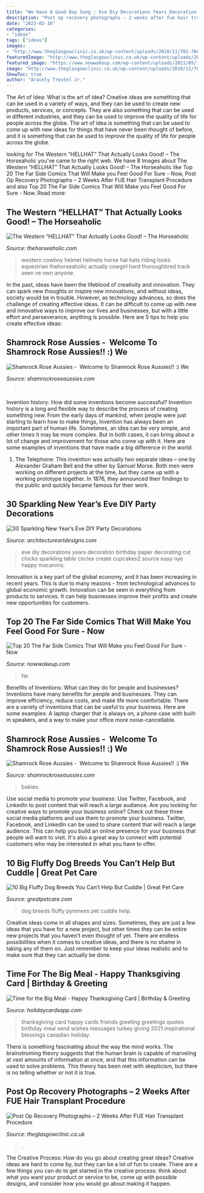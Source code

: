 ```yaml
---
title: "We Have A Good Day Song : Eve Diy Decorations Years Decoration Birthday Paper Decorating Cut Clocks Sparkling Table Circles Create Cupcakes2 Source Easy Nye Happy Macarons"
description: "Post op recovery photographs – 2 weeks after fue hair transplant procedure"
date: "2023-02-16"
categories:
- "ideas"
tags: ["ideas"]
images:
- "http://www.theglasgowclinic.co.uk/wp-content/uploads/2018/11/701-768x1024.jpg"
featuredImage: "http://www.theglasgowclinic.co.uk/wp-content/uploads/2018/11/701-768x1024.jpg"
featured_image: "https://www.nowwakeup.com/wp-content/uploads/2021/05/186387066_1944547085692395_6294555816439031417_n.jpg"
image: "http://www.theglasgowclinic.co.uk/wp-content/uploads/2018/11/701-768x1024.jpg"
ShowToc: true
author: "Aracely Treutel Jr."
---
```



The Art of Idea: What is the art of idea?
Creative ideas are something that can be used in a variety of ways, and they can be used to create new products, services, or concepts. They are also something that can be used in different industries, and they can be used to improve the quality of life for people across the globe. The art of idea is something that can be used to come up with new ideas for things that have never been thought of before, and it is something that can be used to improve the quality of life for people across the globe.

	

		
looking for The Western “HELLHAT” That Actually Looks Good! – The Horseaholic you've came to the right web. We have 8 Images about The Western “HELLHAT” That Actually Looks Good! – The Horseaholic like Top 20 The Far Side Comics That Will Make you Feel Good For Sure - Now, Post Op Recovery Photographs – 2 Weeks After FUE Hair Transplant Procedure and also Top 20 The Far Side Comics That Will Make you Feel Good For Sure - Now. Read more:
		
    
## The Western “HELLHAT” That Actually Looks Good! – The Horseaholic

<img loading=lazy src="https://thehorseaholic.com/wp-content/uploads/2016/09/hellhat-featured.jpg" onerror="this.onerror=null;this.src='https://tse1.mm.bing.net/th?id=OIP.z6PCQGKCW7yYezSXUlmu4gHaFD&amp;pid=15.1';" alt="The Western “HELLHAT” That Actually Looks Good! – The Horseaholic">

_Source: thehorseaholic.com_

>western cowboy helmet helmets horse hat hats riding looks equestrian thehorseaholic actually cowgirl hard thoroughbred track seen ve own anyone. 

	

In the past, ideas have been the lifeblood of creativity and innovation. They can spark new thoughts or inspire new innovations, and without ideas, society would be in trouble. However, as technology advances, so does the challenge of creating effective ideas. It can be difficult to come up with new and innovative ways to improve our lives and businesses, but with a little effort and perseverance, anything is possible. Here are 5 tips to help you create effective ideas: 
    
## Shamrock Rose Aussies - ﻿﻿﻿ Welcome To Shamrock Rose Aussies!! :) We

<img loading=lazy src="http://shamrockroseaussies.com/yahoo_site_admin/assets/images/DSC_0433.265234316_std.JPG" onerror="this.onerror=null;this.src='https://tse2.mm.bing.net/th?id=OIP.RsEh87HBiENrE9pefcF3VgHaGM&amp;pid=15.1';" alt="Shamrock Rose Aussies - ﻿﻿﻿ Welcome to Shamrock Rose Aussies!! :) We">

_Source: shamrockroseaussies.com_

>. 

	

Invention history: How did some inventions become successful?
Invention history is a long and flexible way to describe the process of creating something new. From the early days of mankind, when people were just starting to learn how to make things, Invention has always been an important part of human life. Sometimes, an idea can be very simple, and other times it may be more complex. But in both cases, it can bring about a lot of change and improvement for those who come up with it. Here are some examples of inventions that have made a big difference in the world:
1. The Telephone: This invention was actually two separate ideas – one by Alexander Graham Bell and the other by Samuel Morse. Both men were working on different projects at the time, but they came up with a working prototype together. In 1876, they announced their findings to the public and quickly became famous for their work.


    
## 30 Sparkling New Year’s Eve DIY Party Decorations

<img loading=lazy src="https://www.architectureartdesigns.com/wp-content/uploads/2013/12/2016.jpg" onerror="this.onerror=null;this.src='https://tse2.mm.bing.net/th?id=OIP.PPIFczu3qIP7d8zKnEy1TwHaKg&amp;pid=15.1';" alt="30 Sparkling New Year’s Eve DIY Party Decorations">

_Source: architectureartdesigns.com_

>eve diy decorations years decoration birthday paper decorating cut clocks sparkling table circles create cupcakes2 source easy nye happy macarons. 

	

Innovation is a key part of the global economy, and it has been increasing in recent years. This is due to many reasons - from technological advances to global economic growth. Innovation can be seen in everything from products to services. It can help businesses improve their profits and create new opportunities for customers.

    
## Top 20 The Far Side Comics That Will Make You Feel Good For Sure - Now

<img loading=lazy src="https://www.nowwakeup.com/wp-content/uploads/2021/05/186387066_1944547085692395_6294555816439031417_n.jpg" onerror="this.onerror=null;this.src='https://tse3.mm.bing.net/th?id=OIP.rdDJUtRoB7vXQy48qIUqhwHaPN&amp;pid=15.1';" alt="Top 20 The Far Side Comics That Will Make you Feel Good For Sure - Now">

_Source: nowwakeup.com_

>far. 

	

Benefits of Inventions: What can they do for people and businesses?
Inventions have many benefits for people and businesses. They can improve efficiency, reduce costs, and make life more comfortable. There are a variety of inventions that can be useful to your business. Here are some examples: A laptop charger that is always on, a phone case with built-in speakers, and a way to make your office more noise-cancellable.

    
## Shamrock Rose Aussies - ﻿﻿﻿ Welcome To Shamrock Rose Aussies!! :) We

<img loading=lazy src="http://shamrockroseaussies.com/yahoo_site_admin/assets/images/DSC_0150.176180040_std.JPG" onerror="this.onerror=null;this.src='https://tse4.mm.bing.net/th?id=OIP.FDLmcki9zHKoFXocs24F4wHaE-&amp;pid=15.1';" alt="Shamrock Rose Aussies - ﻿﻿﻿ Welcome to Shamrock Rose Aussies!! :) We">

_Source: shamrockroseaussies.com_

>babies. 

	

Use social media to promote your business: Use Twitter, Facebook, and LinkedIn to post content that will reach a large audience.
Are you looking for creative ways to promote your business online? Check out these three social media platforms and use them to promote your business. Twitter, Facebook, and LinkedIn can be used to share content that will reach a large audience. This can help you build an online presence for your business that people will want to visit. It's also a great way to connect with potential customers who may be interested in what you have to offer.

    
## 10 Big Fluffy Dog Breeds You Can’t Help But Cuddle | Great Pet Care

<img loading=lazy src="https://uploads.metamorphosis.com/wp-content/uploads/sites/2/2020/12/shutterstock_624764375-2.jpg" onerror="this.onerror=null;this.src='https://tse2.mm.bing.net/th?id=OIP.wMD9rfly5wmJqZWXNWaOLgHaE8&amp;pid=15.1';" alt="10 Big Fluffy Dog Breeds You Can’t Help But Cuddle | Great Pet Care">

_Source: greatpetcare.com_

>dog breeds fluffy pyrenees pet cuddle help. 

	

Creative ideas come in all shapes and sizes. Sometimes, they are just a few ideas that you have for a new project, but other times they can be entire new projects that you haven't even thought of yet. There are endless possibilities when it comes to creative ideas, and there is no shame in taking any of them on. Just remember to keep your ideas realistic and to make sure that they can actually be done.

    
## Time For The Big Meal - Happy Thanksgiving Card | Birthday &amp; Greeting

<img loading=lazy src="https://www.holidaycardsapp.com/assets/card/thanksgiving19.png" onerror="this.onerror=null;this.src='https://tse1.mm.bing.net/th?id=OIP.gvzpcinE8wp5JdHKRy_TGAAAAA&amp;pid=15.1';" alt="Time for the Big Meal - Happy Thanksgiving Card | Birthday &amp; Greeting">

_Source: holidaycardsapp.com_

>thanksgiving card happy cards friends greeting greetings quotes birthday meal send wishes messages turkey giving 2021 inspirational blessings canadian holiday. 

	

There is something fascinating about the way the mind works. The brainstroming theory suggests that the human brain is capable of marveling at vast amounts of information at once, and that this information can be used to solve problems. This theory has been met with skepticism, but there is no telling whether or not it is true.

    
## Post Op Recovery Photographs – 2 Weeks After FUE Hair Transplant Procedure

<img loading=lazy src="http://www.theglasgowclinic.co.uk/wp-content/uploads/2018/11/701-768x1024.jpg" onerror="this.onerror=null;this.src='https://tse3.mm.bing.net/th?id=OIP.LxQR0POpilvzx0pk0cI0hAHaJ4&amp;pid=15.1';" alt="Post Op Recovery Photographs – 2 Weeks After FUE Hair Transplant Procedure">

_Source: theglasgowclinic.co.uk_

>. 

	

The Creative Process: How do you go about creating great ideas?
Creative ideas are hard to come by, but they can be a lot of fun to create. There are a few things you can do to get started in the creative process: think about what you want your product or service to be, come up with possible designs, and consider how you would go about making it happen.

